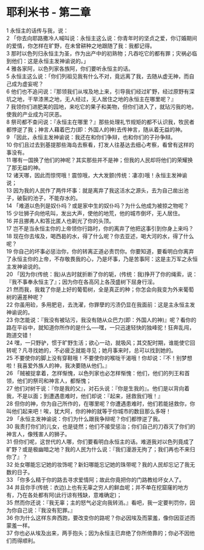 # 耶利米书 - 第二章
  
 1 永恒主的话传与我，说：  
 2 「你去向耶路撒冷人喊叫说：永恒主这么说：你青年时的坚贞之爱，你订婚期间的爱情，你怎样在旷野，在未曾耕种之地跟随了我：我都记得。  
 3 那时以色列归永恒主为圣，作为出产中的初熟物；凡吞吃它的都有罪；灾祸必临到他们：这是永恒主发神谕说的。」  
 4 雅各家阿，以色列家各族阿，你们要听永恒主的话。  
 5 永恒主这么说：「你们列祖见我有什么不对，竟远离了我，去随从虚无神，而自己成为虚妄呢？  
 6 他们也不追问说：『那领我们从埃及地上来，引导我们经过旷野，经过原野有深坑之地，干旱漆黑之地，无人经过，无人居住之地的永恒主在哪里呢？』  
 7 我领你们进肥美的园地，来吃它的果子和美物，但你们进入了，就玷污我的地，使我的产业成为可厌恶。  
 8 祭司都不查问说：『永恒主在哪里？』那些处理礼节规矩的都不认识我，牧民者都悖逆了我；神言人藉着巴力(即：外国人的神)去传神言，随从着无益的神。  
 9 「因此，永恒主发神谕说：我还在和你们争辩，也和你们的子孙争辩。  
 10 你们且过去到基提那些海岛去察看，打发人往基达去细心考察，看曾有这样的事没有。  
 11 哪有一国换了他们的神呢？其实那些并不是神；但我的人民却将他们的荣耀换了那无益的神。  
 12 诸天哪，因此而惊愕哦！震惊哦，大大发颤(传统：凄凉)哦！永恒主发神谕说；  
 13 因为我的人民作了两件坏事：就是离弃了我这活水之源头，去为自己凿出池子，破裂的池子，不能存水的。  
 14 「难道以色列是奴仆吗？或是家中生的奴仆吗？为什么他成为被掠之物呢？  
 15 少壮狮子向他吼叫，发出大声，使他的地荒，他的城市倒坏，无人居住。  
 16 并且挪弗人和答比匿人也剃光了你的头顶。  
 17 岂不是当永恒主你的上帝领你行路时，你的离弃了他把这事引到你身上来吗？  
 18 现在你去埃及，喝西曷的水，得了什么呢？你去亚述，喝大河的水，得了什么呢？  
 19 你自己的坏事必惩治你，你的转离正道必责罚你。你要知道，要看明白你离弃了永恒主你的上帝，不存敬畏我的心，乃是坏事，乃是苦事阿：这是主万军之永恒主发神谕说的。  
 20 「因为你(传统：我)从古时就折断了你的轭，(传统：我)挣开了你的绳索，说：『我不事奉永恒主了』；因为你在各高冈上各茂盛树下屈身行淫。  
 21 然而我，我栽了你是上好的葡萄树，全是真正的种；你怎会向我变为外来葡萄树的遍差种呢？  
 22 你虽用硷，多用肥皂，去洗濯，你罪孽的污渍仍显在我面前：这是主永恒主发神谕说的。  
 23 你怎能说：『我没有被玷污，我没有随从众巴力(即：外国人的神)』呢？看你的路在平谷中，就知道你所作的是什么──嘿，一只迅速轻快的独峰驼！狂奔乱闯，跑道交错！  
 24 嘿，一只野驴，惯于旷野生活；欲心一动，就吸风；其交配时期，谁能使它回转呢？凡寻找她的，不必疲乏就能寻见；她月事来时，总可以找到她的。  
 25 不要使你的脚上没有穿鞋哦！不要使你的喉咙干渴哦！你却说：『不！别梦想啦！我喜爱外族人的神，我决要随从他们。』  
 26 「贼被捉拿着，怎样惭愧，以色列家也必怎样惭愧：他们，他们的列王和首领，他们的祭司和神言人，都惭愧；  
 27 他们对树干说：『你是我的父』，对石头说：『你是生我的』。他们是以背向着我，不是以面；到遭遇患难时，他们却说：『起来，拯救我们哦！』  
 28 但你的神，你为自己所作的，在哪里呢？你遭遇患难时，他们若能拯救你，你叫他们起来吧！唉，犹大阿，你的神的就等于你城市的数目那么多呀！  
 29 「永恒主发神谕说：你们为什么跟我争辩呢？你们都悖逆了我。  
 30 我责打你们的儿女，也是徒然；他们不接受惩治；你们自己的刀吞灭了你们的神言人，像残害人的狮子。  
 31 但你们呢，这世代的人哪，你们要看明白永恒主的话。难道我对以色列竟成了旷野？或是极幽暗之地？我的人民为什么说：『我们漫游无拘了；我们再也不来归你了』？  
 32 处女哪能忘记她的妆饰呢？新妇哪能忘记她的珠带呢？我的人民却忘记了我无数的日子。  
 33 「你多么精于你的路去寻求爱情阿；故此你竟把你的门路教给坏女人了。  
 34 并且你手(传统：衣边)上也有无辜之穷人的鲜血呢；并不单在挖窟窿的地方有，乃在各处都有阿(此行谅有残缺，意难确定)；  
 35 然而你还说：『我无辜；主的怒气必定向我转消。』看吧，我一定要判罚你，因为你自己说：『我没有犯罪。』  
 36 你为什么这样东奔西跑，要改变你的路呢？你必因埃及而蒙羞，像你因亚述而蒙羞一样。  
 37 你也必从埃及出来，两手抱头；因为永恒主已弃绝了你所倚靠的；你必不因他们而得顺利。